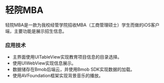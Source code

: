 # 轻院MBA
  轻院MBA是一款为我校经管学院招收MBA（工商管理硕士）学生而做的iOS客户端，主要功能是展示招生信息。
### 应用技术
- 主界面使用UITableView实现教育项目信息的目录选择。
- 使用UIWebView实现信息展示。
- 数据储存在Bmob后端云，并使用Bmob SDK实现数据的加载。
- 使用AVFoundation框架实现背景音乐的播放。
